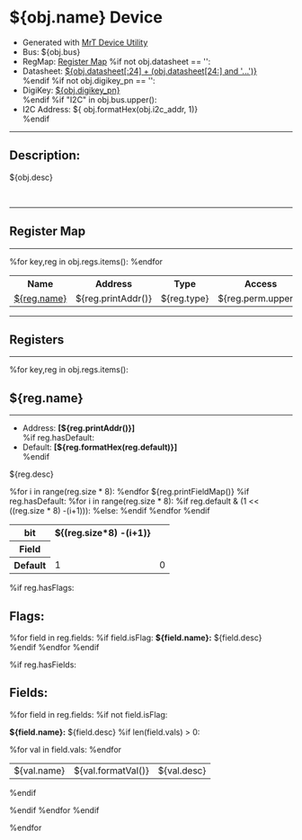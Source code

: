 
# ${obj.name} Device

<ul>
  <li> Generated with <a href="https://mrt.readthedocs.io/en/latest/pages/mrtutils/mrt-device.html">MrT Device Utility</a> </li>
  <li> Bus:  ${obj.bus}</li>
  <li> RegMap: <a href="Regmap.html">Register Map</a>
  %if not obj.datasheet == '':
  <li>Datasheet: <a href="${obj.datasheet}">${obj.datasheet[:24] + (obj.datasheet[24:] and '...')}</a> </li>
  %endif
  %if not obj.digikey_pn == '':
  <li> DigiKey: <a href="https://www.digikey.com/products/en?KeyWords=${obj.digikey_pn}">${obj.digikey_pn}</a></li>
  %endif
  %if "I2C" in obj.bus.upper():
  <li> I2C Address: ${ obj.formatHex(obj.i2c_addr, 1)}</li>
  %endif
</ul>
<hr/>
<h2>Description: </h2>
<p>${obj.desc}</p>

<!--*user-block-description-start*-->

<!--*user-block-description-end*-->
<br/>


<hr class="section">
<h2 class="right"> Register Map</h2>
<hr class="thick">

<table class="fields">
    <tr>
        <th>Name</th>
        <th>Address</th>
        <th>Type</th>
        <th>Access</th>
        <th>Default</th>
        <th>Description</th>
    </tr>
    %for key,reg in obj.regs.items():
    <tr>
        <td><a href="#register_${reg.name.lower()}_detail">${reg.name}</a></td>
        <td>${reg.printAddr()}</td>
        <td>${reg.type}</td>
        <td>${reg.perm.upper()}</td>
        <td>${reg.formatHex(reg.default)}</td>
        <td>${reg.desc}</td>
    </tr>
    %endfor

</table>



<hr class="section">
<h2 class="right"> Registers</h2>
<hr class="thick">



%for key,reg in obj.regs.items():
<div id="register_${reg.name.lower()}_detail" class="packet">
<h2>${reg.name} </h2>
<hr/>
<ul>
    <li class="note">  Address: <b>[${reg.printAddr()}]</b></li>
    %if reg.hasDefault:
    <li class="note">  Default: <b>[${reg.formatHex(reg.default)}]</b></li>
    %endif
</ul>

<p>${reg.desc}</p>
<!--*user-block-${reg.name.lower()}-start*-->

<!--*user-block-${reg.name.lower()}-end*-->
<table class="fields" width="80%">
  <tr>
    <th class="smallCell">bit</th>
    %for i in range(reg.size * 8):
    <th> ${(reg.size*8) -(i+1)}</th>
    %endfor
  </tr>
  <tr>
    <th class="smallCell">Field</th>
   ${reg.printFieldMap()}
  </tr>
  %if reg.hasDefault:
  <tr>
    <th class="smallCell">Default</th>
    %for i in range(reg.size * 8):
    %if reg.default & (1 << ((reg.size * 8) -(i+1))):
      <td class="one" >1</td>
    %else:
      <td class="zero" >0</td>
    %endif
    %endfor
   </tr>
   %endif
</table>

%if reg.hasFlags:
<h2> Flags:</h2>
%for field in reg.fields:
%if field.isFlag:
<b>${field.name}:</b> ${field.desc}<br>
%endif
%endfor
%endif

%if reg.hasFields:
<h2> Fields:</h2>
%for field in reg.fields:
%if not field.isFlag:

<b>${field.name}:</b> ${field.desc}
%if len(field.vals) > 0:
<table>
%for val in field.vals:
<tr><td> ${val.name} </td><td> ${val.formatVal()} </td><td>  ${val.desc}</td></tr>
%endfor
</table>

%endif

%endif
%endfor
%endif

%endfor
